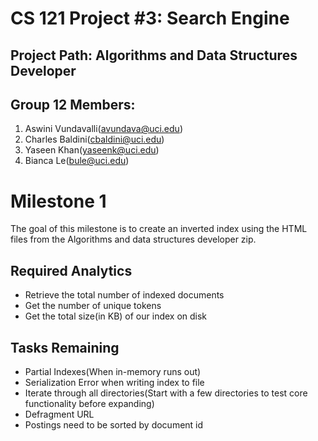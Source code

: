 # CS 121 Project #3: Search Engine

## Project Path: Algorithms and Data Structures Developer


## Group 12 Members:
1. Aswini Vundavalli(avundava@uci.edu)
2. Charles Baldini(cbaldini@uci.edu)
3. Yaseen Khan(yaseenk@uci.edu)
4. Bianca Le(bule@uci.edu)

# Milestone 1
The goal of this milestone is to create an inverted index using the HTML files from the Algorithms and data structures developer zip.

## Required Analytics
- Retrieve the total number of indexed documents
- Get the number of unique tokens
- Get the total size(in KB) of our index on disk 


## Tasks Remaining
- Partial Indexes(When in-memory runs out)
- Serialization Error when writing index to file
- Iterate through all directories(Start with a few directories to test core functionality before expanding)
- Defragment URL
- Postings need to be sorted by document id
